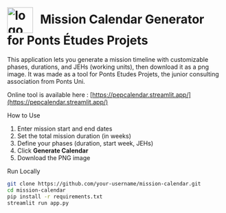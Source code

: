 <h1>
  <img src="https://github.com/user-attachments/assets/451fe7b3-895d-4cf8-9704-e37e25edea98" alt="logo" width="60" style="vertical-align: middle; margin-right: 10px;"/>
Mission Calendar Generator for Ponts Études Projets
</h1>


This application lets you generate a mission timeline with customizable phases, durations, and JEHs (working units), then download it as a png image. It was made as a tool for Ponts Etudes Projets, the junior consulting association from Ponts Uni. 

Online tool is available here : [https://pepcalendar.streamlit.app/](https://pepcalendar.streamlit.app/)


How to Use

1. Enter mission start and end dates
2. Set the total mission duration (in weeks)
3. Define your phases (duration, start week, JEHs)
4. Click **Generate Calendar**
5. Download the PNG image


Run Locally 

```bash
git clone https://github.com/your-username/mission-calendar.git
cd mission-calendar
pip install -r requirements.txt
streamlit run app.py
